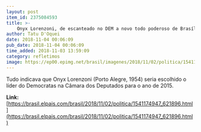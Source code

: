 ```yaml
---
layout: post
item_id: 2375084593
title: >-
    Onyx Lorenzoni, de escanteado no DEM a novo todo poderoso de Brasília
author: Tatu D'Oquei
date: 2018-11-04 00:06:09
pub_date: 2018-11-04 00:06:09
time_added: 2018-11-03 13:59:09
category: refletimos
image: https://ep00.epimg.net/brasil/imagenes/2018/11/02/politica/1541174947_621896_1541175171_rrss_normal.jpg
---
```


Tudo indicava que Onyx Lorenzoni (Porto Alegre, 1954) seria escolhido o líder do Democratas na Câmara dos Deputados para o ano de 2015.

**Link:** [https://brasil.elpais.com/brasil/2018/11/02/politica/1541174947_621896.html](https://brasil.elpais.com/brasil/2018/11/02/politica/1541174947_621896.html)

